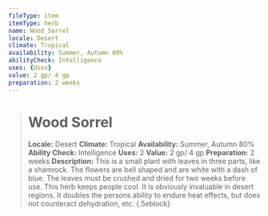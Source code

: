 ```yaml
---
fileType: item
itemType: herb
name: Wood_Sorrel
locale: Desert
climate: Tropical
availability: Summer, Autumn 80%
abilityCheck: Intelligence
uses: {Uses}
value: 2 gp/ 4 gp
preparation: 2 weeks
---
```

>#  Wood Sorrel
>
> **Locale:** Desert
> **Climate:** Tropical
> **Availability:** Summer, Autumn 80%
> **Ability Check:** Intelligence
> **Uses:** 2
> **Value:** 2 gp/ 4 gp
> **Preparation:** 2 weeks
> **Description:** This is a small plant with leaves in three parts, like a shamrock. The flowers are bell shaped and are white with a dash of blue. The leaves must be crushed and dried for two weeks before use. This herb keeps people cool. It is obviously invaluable in desert regions. It doubles the persons ability to endure heat effects, but does not counteract dehydration, etc.
{.5eblock}

